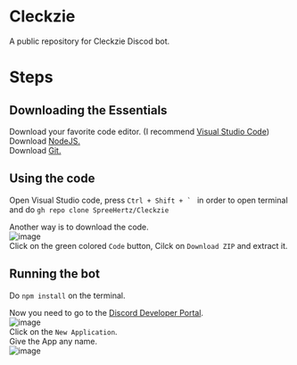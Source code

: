 # Cleckzie

A public repository for Cleckzie Discod bot.

# Steps

## Downloading the Essentials
Download your favorite code editor. (I recommend <a href="https://code.visualstudio.com/download">Visual Studio Code</a>) <br>
Download <a href="https://nodejs.org/en/">NodeJS.</a> <br>
Download <a href="https://git-scm.com/"> Git. </a> <br>

## Using the code
Open Visual Studio code, press ```Ctrl + Shift + ` ``` in order to open terminal and do ```gh repo clone SpreeHertz/Cleckzie``` <br>

Another way is to download the code. <br>
![image](https://user-images.githubusercontent.com/48062454/114822014-11648400-9ddf-11eb-9268-f895cffae1d4.png) <br>
Click on the green colored ```Code``` button, Cilck on ```Download ZIP``` and extract it.

## Running the bot
Do ```npm install``` on the terminal.

Now you need to go to the <a href="https://discord.com/developers/applications/">Discord Developer Portal</a>. <br>
![image](https://user-images.githubusercontent.com/48062454/114822711-1bd34d80-9de0-11eb-84be-d1f8b03c6852.png) <br>
Click on the ```New Application```. <br>
Give the App any name. <br>
![image](https://user-images.githubusercontent.com/48062454/114822828-44f3de00-9de0-11eb-9c87-fd00c961e8de.png) <br>
